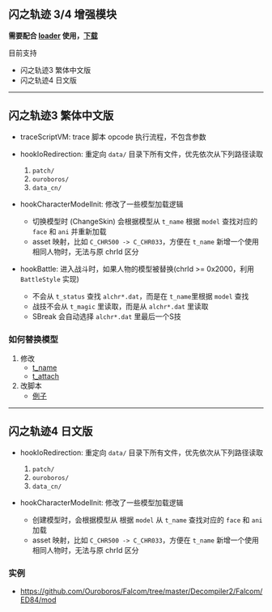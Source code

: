 ## 闪之轨迹 3/4 增强模块

**需要配合 [loader](https://github.com/Ouroboros/Falcom/tree/master/ed83/loader) 使用，[下载](https://github.com/Ouroboros/Falcom/releases/download/localization/loader.7z)**

目前支持
* 闪之轨迹3 繁体中文版
* 闪之轨迹4 日文版

--------------------

## 闪之轨迹3 繁体中文版

* traceScriptVM: trace 脚本 opcode 执行流程，不包含参数
* hookIoRedirection: 重定向 `data/` 目录下所有文件，优先依次从下列路径读取
  1. `patch/`
  2. `ouroboros/`
  3. `data_cn/`

* hookCharacterModelInit: 修改了一些模型加载逻辑
  * 切换模型时 (ChangeSkin) 会根据模型从 `t_name` 根据 `model` 查找对应的 `face` 和 `ani` 并重新加载
  * asset 映射，比如 `C_CHR500 -> C_CHR033`，方便在 `t_name` 新增一个使用相同人物时，无法与原 chrId 区分

* hookBattle: 进入战斗时，如果人物的模型被替换(chrId >= 0x2000，利用 `BattleStyle` 实现)
  * 不会从 `t_status` 查找 `alchr*.dat`，而是在 `t_name`里根据 `model` 查找
  * 战技不会从 `t_magic` 里读取，而是从 `alchr*.dat` 里读取
  * SBreak 会自动选择 `alchr*.dat` 里最后一个S技

### 如何替换模型

1. 修改
    * [t_name](https://github.com/Ouroboros/Falcom/blob/e674b61cbde691317a1628278dee29ca3bd8cf9e/Decompiler2/Falcom/ED83/mod/t_name.py#L23719)
    * [t_attach](https://github.com/Ouroboros/Falcom/blob/e674b61cbde691317a1628278dee29ca3bd8cf9e/Decompiler2/Falcom/ED83/mod/t_attach.py#L1524)
2. 改脚本
    * [例子](https://github.com/Ouroboros/Falcom/blob/e674b61cbde691317a1628278dee29ca3bd8cf9e/Decompiler2/Falcom/ED83/mod/hack.py#L29)

----------------

## 闪之轨迹4 日文版

* hookIoRedirection: 重定向 `data/` 目录下所有文件，优先依次从下列路径读取
  1. `patch/`
  2. `ouroboros/`
  3. `data_cn/`

* hookCharacterModelInit: 修改了一些模型加载逻辑
  * 创建模型时，会根据模型从 根据 `model` 从 `t_name` 查找对应的 `face` 和 `ani` 加载
  * asset 映射，比如 `C_CHR500 -> C_CHR033`，方便在 `t_name` 新增一个使用相同人物时，无法与原 chrId 区分

### 实例
  * https://github.com/Ouroboros/Falcom/tree/master/Decompiler2/Falcom/ED84/mod
